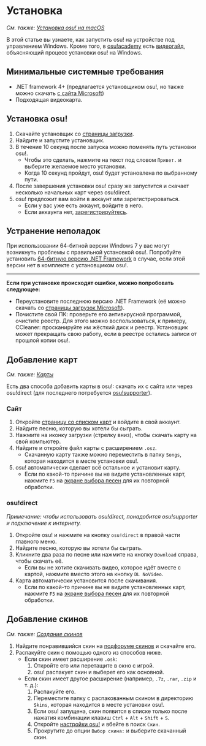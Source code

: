 # Установка

*См. также: [Установка osu! на macOS](/wiki/Installation/macOS)*

В этой статье вы узнаете, как запустить osu! на устройстве под управлением Windows. Кроме того, в [osu!academy](/wiki/osu!academy) есть [видеогайд](https://www.youtube.com/watch?v=0V5GwzmMhpU), объясняющий процесс установки osu! на Windows.

## Минимальные системные требования

- .NET framework 4+ (предлагается установщиком osu!, но также можно скачать [с сайта Microsoft](https://www.microsoft.com/en-us/download/details.aspx?id=48130 "Microsoft"))
- Подходящая видеокарта.

## Установка osu!

1. Скачайте установщик со [страницы загрузки](https://osu.ppy.sh/home/download).
2. Найдите и запустите установщик.
3. В течение 10 секунд после запуска можно поменять путь установки osu!.
   - Чтобы это сделать, нажмите на текст под словом `Привет.` и выберите желаемое место установки.
   - Когда 10 секунд пройдут, osu! будет установлена по выбранному пути.
4. После завершения установки osu! сразу же запустится и скачает несколько начальных карт через osu!direct.
5. osu! предложит вам войти в аккаунт или зарегистрироваться.
   - Если у вас уже есть аккаунт, войдите в него.
   - Если аккаунта нет, [зарегистрируйтесь](/wiki/Registration).

## Устранение неполадок

При использовании 64-битной версии Windows 7 у вас могут возникнуть проблемы с правильной установкой osu!. Попробуйте установить [64-битную версию .NET Framework](https://download.microsoft.com/download/2/0/e/20e90413-712f-438c-988e-fdaa79a8ac3d/dotnetfx35.exe "Microsoft") в случае, если этой версии нет в комплекте с установщиком osu!.

---

**Если при установке происходят ошибки, можно попробовать следующее:**

- Переустановите последнюю версию .NET Framework (её можно скачать со [страницы загрузок Microsoft](https://dotnet.microsoft.com/download "Microsoft")).
- Почистите свой ПК: проверьте его антивирусной программой, очистите реестр. Для этого можно воспользоваться, к примеру, CCleaner: просканируйте им жёсткий диск и реестр. Установщик может прекращать свою работу, если в реестре остались записи от прошлой копии osu!.

## Добавление карт

*См. также: [Карты](/wiki/Beatmap)*

Есть два способа добавить карты в osu!: скачать их с сайта или через osu!direct (для последнего потребуется [osu!supporter](/wiki/osu!supporter)).

### Сайт

1. Откройте [страницу со списком карт](https://osu.ppy.sh/beatmapsets) и войдите в свой аккаунт.
2. Найдите песню, которую вы хотели бы сыграть.
3. Нажмите на иконку загрузки (стрелку вниз), чтобы скачать карту на свой компьютер.
4. Найдите и откройте файл карты с расширением `.osz`.
   - Скачанную карту также можно переместить в папку `Songs`, которая находится в месте установки osu!.
5. osu! автоматически сделает всё остальное и установит карту.
   - Если по какой-то причине вы не видите установленных карт, нажмите `F5` на [экране выбора песен](/wiki/Interface#song-selection-screen) для их повторной обработки.

### osu!direct

*Примечание: чтобы использовать osu!direct, понадобится osu!supporter и подключение к интернету.*

1. Откройте osu! и нажмите на кнопку `osu!direct` в правой части главного меню.
2. Найдите песню, которую вы хотели бы сыграть.
3. Кликните два раза по песне или нажмите на кнопку `Download` справа, чтобы скачать её.
   - Если вы не хотите скачивать видео, которое идёт вместе с картой, нажмите вместо этого на кнопку `DL NoVideo`.
4. Карта автоматически установится после скачивания.
   - Если по какой-то причине вы не видите установленных карт, нажмите `F5` на [экране выбора песен](/wiki/Interface#song-selection-screen) для их повторной обработки.

## Добавление скинов

*См. также: [Создание скинов](/wiki/Skinning)*

1. Найдите понравившийся скин на [подфоруме скинов](https://osu.ppy.sh/community/forums/15) и скачайте его.
2. Распакуйте скин с помощью одного из способов ниже.
   - Если скин имеет расширение `.osk`:
     1. Откройте его или перетащите в окно с игрой.
     2. osu! распакует скин и выберет его как основной.
   - Если скин имеет другое расширение (например, `.7z`, `.rar`, `.zip` и т. д.):
     1. Распакуйте его.
     2. Переместите папку с распакованным скином в директорию `Skins`, которая находится в месте установки osu!.
     3. Если osu! запущена, скин появится в списке только после нажатия комбинации клавиш `Ctrl` + `Alt` + `Shift` + `S`.
     4. Откройте [настройки osu!](/wiki/Options) и вбейте в поиск `Скин`.
     5. Прокрутите до опции `Выбор скина:` и выберите скачанный скин.
